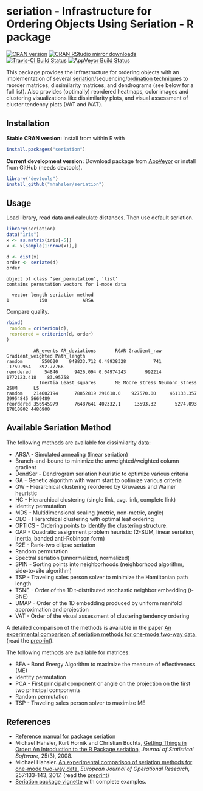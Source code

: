 # seriation - Infrastructure for Ordering Objects Using Seriation - R package

[![CRAN version](http://www.r-pkg.org/badges/version/seriation)](https://cran.r-project.org/package=seriation)
[![CRAN RStudio mirror downloads](http://cranlogs.r-pkg.org/badges/seriation)](https://cran.r-project.org/package=seriation)
[![Travis-CI Build Status](https://travis-ci.org/mhahsler/seriation.svg?branch=master)](https://travis-ci.org/mhahsler/seriation)
[![AppVeyor Build Status](https://ci.appveyor.com/api/projects/status/github/mhahsler/seriation?branch=master&svg=true)](https://ci.appveyor.com/project/mhahsler/seriation)

This package provides the infrastructure for ordering objects 
with an implementation of several
[seriation](https://en.wikipedia.org/wiki/Seriation_(archaeology))/sequencing/[ordination](https://en.wikipedia.org/wiki/Ordination_(statistics)) techniques to reorder matrices, dissimilarity
matrices, and dendrograms (see below for a full list). Also provides (optimally) reordered heatmaps, 
color images and clustering visualizations like dissimilarity plots, and
visual assessment of cluster tendency plots (VAT and iVAT).

## Installation

__Stable CRAN version:__ install from within R with
```R
install.packages("seriation")
```
__Current development version:__ Download package from [AppVeyor](https://ci.appveyor.com/project/mhahsler/seriation/build/artifacts) or install from GitHub (needs devtools).
```R 
library("devtools")
install_github("mhahsler/seriation")
```

## Usage

Load library, read data and calculate distances. Then use default seriation.
```R
library(seriation)
data("iris")
x <- as.matrix(iris[-5])
x <- x[sample(1:nrow(x)),]

d <- dist(x)
order <- seriate(d)
order
```

```
object of class ‘ser_permutation’, ‘list’
contains permutation vectors for 1-mode data

  vector length seriation method
1           150             ARSA
```

Compare quality.
```R
rbind(
 random = criterion(d),
 reordered = criterion(d, order)
)
```

```
          AR_events AR_deviations       RGAR Gradient_raw Gradient_weighted Path_length
random       550620    948833.712 0.49938328          741         -1759.954   392.77766
reordered     54846      9426.094 0.04974243       992214       1772123.418    83.95758
            Inertia Least_squares       ME Moore_stress Neumann_stress     2SUM      LS
random    214602194      78852819 291618.0    927570.00     461133.357 29954845 5669489
reordered 356945979      76487641 402332.1     13593.32       5274.093 17810802 4486900
```

## Available Seriation Method

The following methods are available for dissimilarity data:

 *  ARSA - Simulated annealing (linear seriation)   
 *  Branch-and-bound to minimize the unweighted/weighted column gradient 
 *  DendSer - Dendrogram seriation heuristic to optimize various criteria
 *  GA - Genetic algorithm with warm start to optimize various criteria
 *  GW - Hierarchical clustering reordered by Gruvaeus and Wainer heuristic 
 *  HC - Hierarchical clustering (single link, avg. link, complete link) 
 *  Identity permutation 
 *  MDS - Multidimensional scaling (metric, non-metric, angle) 
 *  OLO - Hierarchical clustering with optimal leaf ordering 
 *  OPTICS - Ordering points to identify the clustering structure.
 *  QAP - Quadratic assignment problem heuristic (2-SUM, linear seriation, inertia, banded anti-Robinson form)
 *  R2E - Rank-two ellipse seriation 
 *  Random permutation
 *  Spectral seriation (unnormalized, normalized) 
 *  SPIN - Sorting points into neighborhoods (neighborhood algorithm, side-to-site algorithm)
 *  TSP - Traveling sales person solver to minimize the Hamiltonian path length 
 *  TSNE - Order of the 1D t-distributed stochastic neighbor embedding (t-SNE)
 *  UMAP - Order of the 1D embedding produced by uniform manifold approximation and projection
 *  VAT - Order of the visual assessment of clustering tendency ordering 
  
A detailed comparison of the methods is available in the paper 
[An experimental comparison of seriation methods for one-mode two-way data.](http://dx.doi.org/10.1016/j.ejor.2016.08.066) (read the [preprint](https://michael.hahsler.net/research/paper/EJOR_seriation_2016.pdf)).
  
  
The following methods are available for matrices:

 *  BEA - Bond Energy Algorithm to maximize the measure of effectiveness (ME) 
 *  Identity permutation 
 *  PCA - First principal component or angle on the projection on the first two principal components 
 *  Random permutation 
 *  TSP - Traveling sales person solver to maximize ME 



## References
* [Reference manual for package seriation](https://www.rdocumentation.org/packages/seriation/)
* Michael Hahsler, Kurt Hornik and Christian Buchta, [Getting Things in Order: An Introduction to the R Package seriation,](http://dx.doi.org/10.18637/jss.v025.i03) _Journal of Statistical Software,_ 25(3), 2008.
* Michael Hahsler. [An experimental comparison of seriation methods for one-mode two-way data.](http://dx.doi.org/10.1016/j.ejor.2016.08.066) _European Journal of Operational Research,_ 257:133-143, 2017. (read the [preprint](https://michael.hahsler.net/research/paper/EJOR_seriation_2016.pdf))
* [Seriation package vignette](https://cran.r-project.org/package=seriation/vignettes/seriation.pdf) with complete examples.


